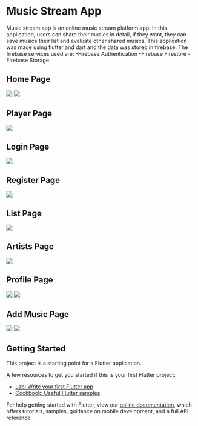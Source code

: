 # Music Stream App

Music stream app is an online music stream platform app. In this application, users can share their musics in detail, if they want, they can save musics their list and evaluate other shared musics. This application was made using flutter and dart and the data was stored in firebase. The firebase services used are: -Firebase Authentication -Firebase Firestore -Firebase Storage

## Home Page
<div>
<img src="screens/home1.jpeg" width="%30">
<img src="screens/home2.jpeg" width="%30">
</div>

## Player Page
<div>
<img src="screens/player.jpeg" width="%30">
</div>

## Login Page
<div>
<img src="screens/login.jpeg" width="%30">
</div>

## Register Page
<div>
<img src="screens/register.jpeg" width="%30">
</div>

## List Page
<div>
<img src="screens/list.jpeg" width="%30">
</div>

## Artists Page
<div>
<img src="screens/artists.jpeg" width="%30">
</div>

## Profile Page
<div>
<img src="screens/profile1.jpeg" width="%30">
<img src="screens/profile2.jpeg" width="%30">
</div>

## Add Music Page
<div>
<img src="screens/addMusic1.jpeg" width="%30">
<img src="screens/addMusic2.jpeg" width="%30">
</div>

## Getting Started

This project is a starting point for a Flutter application.

A few resources to get you started if this is your first Flutter project:

- [Lab: Write your first Flutter app](https://flutter.dev/docs/get-started/codelab)
- [Cookbook: Useful Flutter samples](https://flutter.dev/docs/cookbook)

For help getting started with Flutter, view our
[online documentation](https://flutter.dev/docs), which offers tutorials,
samples, guidance on mobile development, and a full API reference.
